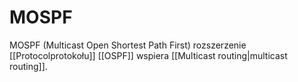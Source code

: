 # MOSPF
MOSPF (Multicast Open Shortest Path First) rozszerzenie [[Protocolprotokołu]] [[OSPF]] wspiera [[Multicast routing|multicast routing]]. 